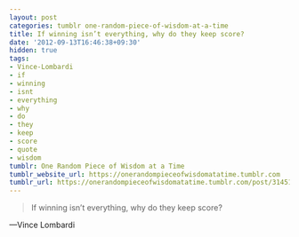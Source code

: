 ```yaml
---
layout: post
categories: tumblr one-random-piece-of-wisdom-at-a-time
title: If winning isn’t everything, why do they keep score?
date: '2012-09-13T16:46:38+09:30'
hidden: true
tags:
- Vince-Lombardi
- if
- winning
- isnt
- everything
- why
- do
- they
- keep
- score
- quote
- wisdom
tumblr: One Random Piece of Wisdom at a Time
tumblr_website_url: https://onerandompieceofwisdomatatime.tumblr.com
tumblr_url: https://onerandompieceofwisdomatatime.tumblr.com/post/31451992017/if-winning-isnt-everything-why-do-they-keep
---
```

> If winning isn’t everything, why do they keep score?

—Vince Lombardi
